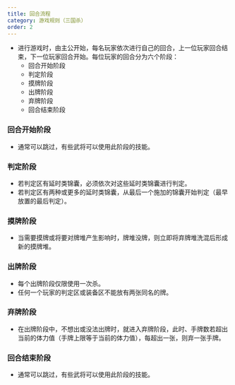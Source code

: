 ```yaml
---
title: 回合流程
category: 游戏规则（三国杀）
order: 2
---
```


+ 进行游戏时，由主公开始，每名玩家依次进行自己的回合，上一位玩家回合结束，下一位玩家回合开始。每位玩家的回合分为六个阶段：
  + 回合开始阶段
  + 判定阶段
  + 摸牌阶段
  + 出牌阶段
  + 弃牌阶段
  + 回合结束阶段

### 回合开始阶段

+ 通常可以跳过，有些武将可以使用此阶段的技能。



### 判定阶段 

+  若判定区有延时类锦囊，必须依次对这些延时类锦囊进行判定。 
+  若判定区有两种或更多的延时类锦囊，从最后一个施加的锦囊开始判定（最早放置的最后判定）。 



### 摸牌阶段

+   当需要摸牌或将要对牌堆产生影响时，牌堆没牌，则立即将弃牌堆洗混后形成新的摸牌堆。  



### 出牌阶段

+ 每个出牌阶段仅限使用一次杀。 
+ 任何一个玩家的判定区或装备区不能放有两张同名的牌。



### 弃牌阶段

+  在出牌阶段中，不想出或没法出牌时，就进入弃牌阶段，此时、手牌数若超出当前的体力值（手牌上限等于当前的体力值），每超出一张，则弃一张手牌。 



### 回合结束阶段

+ 通常可以跳过，有些武将可以使用此阶段的技能。

